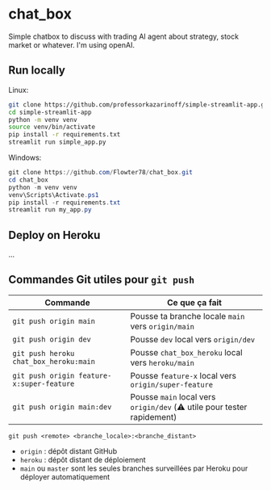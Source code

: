 # chat_box
Simple chatbox to discuss with trading AI agent about strategy, stock market or whatever. I'm using openAI.


## Run locally
Linux:
```bash
git clone https://github.com/professorkazarinoff/simple-streamlit-app.git
cd simple-streamlit-app
python -m venv venv
source venv/bin/activate
pip install -r requirements.txt
streamlit run simple_app.py
```
Windows:
```powershell
git clone https://github.com/Flowter78/chat_box.git
cd chat_box
python -m venv venv
venv\Scripts\Activate.ps1
pip install -r requirements.txt
streamlit run my_app.py
```

## Deploy on Heroku

...


## Commandes Git utiles pour `git push`

| Commande                                      | Ce que ça fait                                                        |
|-----------------------------------------------|------------------------------------------------------------------------|
| `git push origin main`                        | Pousse ta branche locale `main` vers `origin/main`                    |
| `git push origin dev`                         | Pousse `dev` local vers `origin/dev`                                  |
| `git push heroku chat_box_heroku:main`        | Pousse `chat_box_heroku` local vers `heroku/main`                     |
| `git push origin feature-x:super-feature`     | Pousse `feature-x` local vers `origin/super-feature`                  |
| `git push origin main:dev`                    | Pousse `main` local vers `origin/dev` (⚠️ utile pour tester rapidement) |

```git
git push <remote> <branche_locale>:<branche_distant>
```

- `origin` : dépôt distant GitHub
- `heroku` : dépôt distant de déploiement
- `main` ou `master` sont les seules branches surveillées par Heroku pour déployer automatiquement